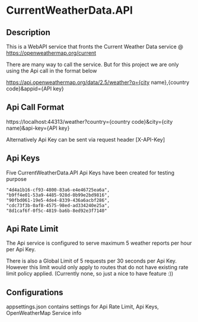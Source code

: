 # CurrentWeatherData.API

## Description
This is a WebAPI service that fronts the Current Weather Data service @ https://openweathermap.org/current

There are many way to call the service. But for this project we are only using the Api call in the format below

https://api.openweathermap.org/data/2.5/weather?q={city name},{country code}&appid={API key}

## Api Call Format

https://localhost:44313/weather?country={country code}&city={city name}&api-key={API key}

Alternatively Api Key can be sent via request header [X-API-Key]

## Api Keys

Five CurrentWeatherData.API Api Keys have been created for testing purpose

```
"4d4a1b16-cf93-4800-83a6-e4e46725ea6a",
"b9ff4e01-53a9-4485-928d-0b99e2bd9816",
"90fbd061-19e5-4de4-8339-436a6acbf286",
"cdc73f3b-0af8-4575-98ed-ad334240e25a",
"8d1caf6f-0f5c-4819-ba6b-8ed92e3f7140"
```

## Api Rate Limit

The Api service is configured to serve maximum 5 weather reports per hour per Api Key.

There is also a Global Limit of 5 requests per 30 seconds per Api Key. 
However this limit would only apply to routes that do not have existing rate limit policy applied. (Currently none, so just a nice to have feature :))


## Configurations

appsettings.json contains settings for 
Api Rate Limit, Api Keys, OpenWeatherMap Service info
